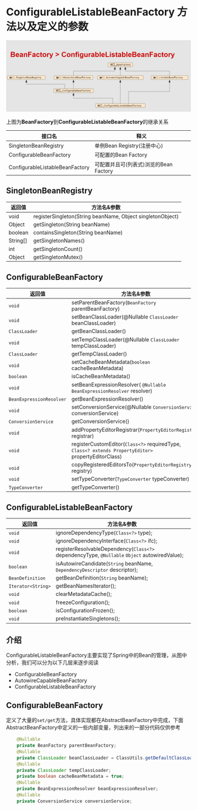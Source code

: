 # ConfigurableListableBeanFactory 方法以及定义的参数

![ae](../img/BeanFactory_ConfigurableListableBeanFactory.png)

上图为**BeanFactory**到**ConfigurableListableBeanFactory**的继承关系


| 接口名  | 释义  |
|---|---|
| SingletonBeanRegistry  | 单例Bean Registry(注册中心)  |
| ConfigurableBeanFactory  | 可配置的Bean Factory  |
| ConfigurableListableBeanFactory  | 可配置并且可(列表式)浏览的Bean Factory  |

## SingletonBeanRegistry

| 返回值  | 方法名&参数  |
|---|---|
| void | registerSingleton(String beanName, Object singletonObject) |
| Object | getSingleton(String beanName) |
| boolean | containsSingleton(String beanName) |
| String[] | getSingletonNames() |
| int | getSingletonCount() |
| Object | getSingletonMutex() |

## ConfigurableBeanFactory

| 返回值  | 方法名&参数  |
|---|---|  
| `void` | setParentBeanFactory(`BeanFactory` parentBeanFactory) |
| `void` | setBeanClassLoader(@Nullable `ClassLoader` beanClassLoader) |
| `ClassLoader` | getBeanClassLoader() |
| `void` | setTempClassLoader(@Nullable `ClassLoader` tempClassLoader) |
| `ClassLoader` | getTempClassLoader() |
| `void` | setCacheBeanMetadata(`boolean` cacheBeanMetadata) |
| `boolean` | isCacheBeanMetadata() |
| `void` | setBeanExpressionResolver( `@Nullable` `BeanExpressionResolver` resolver) |
| `BeanExpressionResolver` | getBeanExpressionResolver() |
| `void` | setConversionService(@Nullable `ConversionService` conversionService) |
| `ConversionService` | getConversionService() |
| `void` | addPropertyEditorRegistrar(`PropertyEditorRegistrar` registrar) |
| `void` | registerCustomEditor(`Class<?>` requiredType, `Class<? extends PropertyEditor>` propertyEditorClass) |
| `void` | copyRegisteredEditorsTo(`PropertyEditorRegistry` registry) |
| `void` | setTypeConverter(`TypeConverter` typeConverter) |
| `TypeConverter` | getTypeConverter() |


## ConfigurableListableBeanFactory

| 返回值  | 方法名&参数  |
|---|---|
| `void`  | ignoreDependencyType(`Class<?>` type);  |
| `void`  | ignoreDependencyInterface(`Class<?>` ifc);  |
| `void`  | registerResolvableDependency(`Class<?>` dependencyType, `@Nullable` `Object` autowiredValue);  |
| `boolean`  | isAutowireCandidate(`String` beanName, `DependencyDescriptor` descriptor);  |
| `BeanDefinition` | getBeanDefinition(`String` beanName); |
| `Iterator<String>` | getBeanNamesIterator(); |
| `void` | clearMetadataCache(); |
| `void` | freezeConfiguration(); |
| `boolean` | isConfigurationFrozen(); |
| `void` | preInstantiateSingletons(); |

## 介绍

ConfigurableListableBeanFactory主要实现了Spring中的Bean的管理，从图中分析，我们可以分为以下几层来逐步阅读

- ConfigurableBeanFactory
- AutowireCapableBeanFactory
- ConfigurableListableBeanFactory

## ConfigurableBeanFactory

定义了大量的`set/get`方法，具体实现都在AbstractBeanFactory中完成，下面AbstractBeanFactory中定义的一些内部变量，列出来的一部分代码仅供参考
``` java 
    @Nullable
    private BeanFactory parentBeanFactory;
    @Nullable
    private ClassLoader beanClassLoader = ClassUtils.getDefaultClassLoader();
    @Nullable
    private ClassLoader tempClassLoader;
    private boolean cacheBeanMetadata = true;
    @Nullable
    private BeanExpressionResolver beanExpressionResolver;
    @Nullable
    private ConversionService conversionService;
```